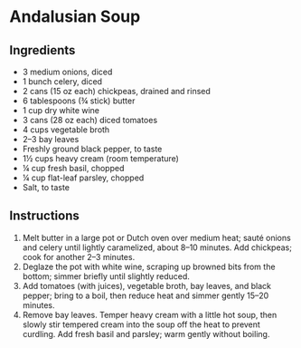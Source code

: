 # Andalusian Soup

## Ingredients
- 3 medium onions, diced
- 1 bunch celery, diced
- 2 cans (15 oz each) chickpeas, drained and rinsed
- 6 tablespoons (¾ stick) butter
- 1 cup dry white wine
- 3 cans (28 oz each) diced tomatoes
- 4 cups vegetable broth
- 2–3 bay leaves
- Freshly ground black pepper, to taste
- 1½ cups heavy cream (room temperature)
- ¼ cup fresh basil, chopped
- ¼ cup flat-leaf parsley, chopped
- Salt, to taste

## Instructions
1. Melt butter in a large pot or Dutch oven over medium heat; sauté onions and celery until lightly caramelized, about 8–10 minutes. Add chickpeas; cook for another 2–3 minutes.
2. Deglaze the pot with white wine, scraping up browned bits from the bottom; simmer briefly until slightly reduced.
3. Add tomatoes (with juices), vegetable broth, bay leaves, and black pepper; bring to a boil, then reduce heat and simmer gently 15–20 minutes.
4. Remove bay leaves. Temper heavy cream with a little hot soup, then slowly stir tempered cream into the soup off the heat to prevent curdling. Add fresh basil and parsley; warm gently without boiling.
